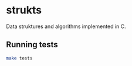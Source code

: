 # strukts

Data struktures and algorithms implemented in C.

## Running tests

```sh
make tests
```
